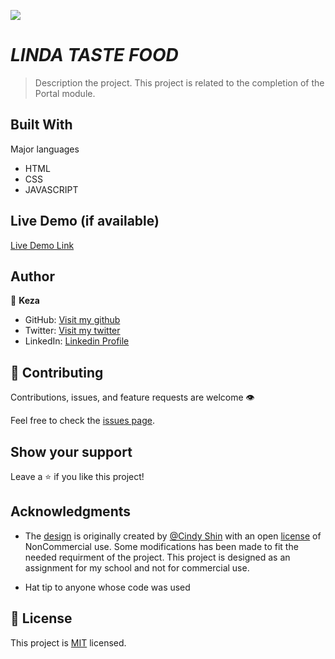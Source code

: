 ![](http://127.0.0.1:5500/)

# *LINDA TASTE FOOD*

> Description the project.
This project is related to the completion of the Portal module.


## Built With

 Major languages
- HTML
- CSS
- JAVASCRIPT

## Live Demo (if available)

[Live Demo Link](https://livedemo.com)



## Author

👤 **Keza**

- GitHub: [Visit my github](https://github.com/keza681)
- Twitter: [Visit my twitter](https://twitter.com/LKeza19)
- LinkedIn: [Linkedin Profile](https://www.linkedin.com/in/linda-keza-a10150218/)



## 🤝 Contributing

Contributions, issues, and feature requests are welcome :eye:

Feel free to check the [issues page](https://github.com/keza681/LindaFood-Project/issues).

## Show your support

Leave a ⭐️ if you like this project!

## Acknowledgments

- The [design](https://www.behance.net/gallery/29845175/CC-Global-Summit-2015) is originally created by [@Cindy Shin](https://www.behance.net/adagio07) with an open [license](https://creativecommons.org/licenses/by-nc/4.0/) of NonCommercial use. Some modifications has been made to fit the needed requirment of the project. This project is designed as an assignment for my school and not for commercial use.

- Hat tip to anyone whose code was used

## 📝 License

This project is [MIT](./MIT.md) licensed.
